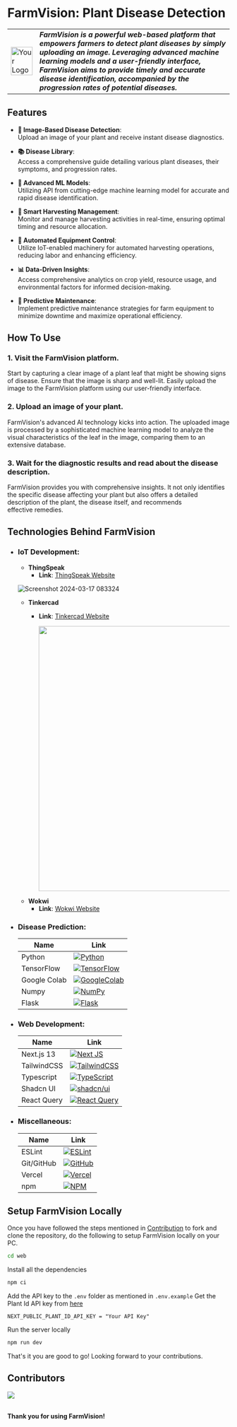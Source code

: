 # FarmVision: Plant Disease Detection

<table>
<tr>
<td>
<img src="https://github.com/rahulkarda/hackhive_nextgencoders/blob/master/logo.png?raw=true" alt="Your Logo" width="auto" height="100%">
</td>
<td>
<b><i>FarmVision is a powerful web-based platform that empowers farmers to detect plant diseases by simply uploading an image. Leveraging advanced machine learning models and a user-friendly interface, FarmVision aims to provide timely and accurate disease identification, accompanied by the progression rates of potential diseases.</b>
</td>
</tr>
</table>

## Features
- **📸 Image-Based Disease Detection**:   
  Upload an image of your plant and receive instant disease diagnostics.
  
- **📚 Disease Library**:   
  Access a comprehensive guide detailing various plant diseases, their symptoms, and progression rates.

- **🤖 Advanced ML Models**:   
  Utilizing API from cutting-edge machine learning model for accurate and rapid disease identification.

- **🌾 Smart Harvesting Management**:   
  Monitor and manage harvesting activities in real-time, ensuring optimal timing and resource allocation.

- **🚜 Automated Equipment Control**:   
  Utilize IoT-enabled machinery for automated harvesting operations, reducing labor and enhancing efficiency.

- **📊 Data-Driven Insights**:   
  Access comprehensive analytics on crop yield, resource usage, and environmental factors for informed decision-making.

- **🔧 Predictive Maintenance**:   
  Implement predictive maintenance strategies for farm equipment to minimize downtime and maximize operational efficiency.


## How To Use
### 1. Visit the FarmVision platform.  
Start by capturing a clear image of a plant leaf that might be showing signs of disease. Ensure that the image is sharp and well-lit. Easily upload the image to the FarmVision platform using our user-friendly interface.
### 2. Upload an image of your plant.  
FarmVision's advanced AI technology kicks into action. The uploaded image is processed by a sophisticated machine learning model to analyze the visual characteristics of the leaf in the image, comparing them to an extensive database.
### 3. Wait for the diagnostic results and read about the disease description.
FarmVision provides you with comprehensive insights. It not only identifies the specific disease affecting your plant but also offers a detailed description of the plant, the disease itself, and recommends effective remedies.

## Technologies Behind FarmVision
- ### IoT Development:   
  - **ThingSpeak**
    - **Link**: [ThingSpeak Website](https://thingspeak.com/channels/2473517)
      
   ![Screenshot 2024-03-17 083324](https://github.com/rahulkarda/hackhive_nextgencoders/assets/114336304/002666dc-53c4-4faa-b7b5-96b93eb3ecac)  
  - **Tinkercad**
    - **Link**: [Tinkercad Website](https://www.tinkercad.com/things/a6659yNWlDT-farmvision-hack-hive)
      
      <img src="https://github.com/rahulkarda/hackhive_nextgencoders/assets/114336304/098700d2-58bd-4dcb-88b2-a7b5739d0dbd" width="600px"></img>
  - **Wokwi**
    - **Link**: [Wokwi Website](https://wokwi.com/)

- ### Disease Prediction:   
  | Name        |    Link                                                    |
  |-------------|--------------------------------------------------------|
  |Python       |[![Python](https://img.shields.io/badge/python-3670A0?style=for-the-badge&logo=python&logoColor=ffdd54)](https://python.org)|
  |TensorFlow   |[![TensorFlow](https://img.shields.io/badge/TensorFlow-%23FF6F00.svg?style=for-the-badge&logo=TensorFlow&logoColor=white)](https://www.tensorflow.org)|  
  |Google Colab |[![GoogleColab](https://img.shields.io/badge/GoogleColab-%23FF6F00.svg?style=for-the-badge&logo=GoogleColab&logoColor=white)](https://colab.research.google.com)|
  |Numpy        |[![NumPy](https://img.shields.io/badge/numpy-%23013243.svg?style=for-the-badge&logo=numpy&logoColor=white)](https://numpy.org)|
  |Flask       |[![Flask](https://img.shields.io/badge/flask-%23000.svg?style=for-the-badge&logo=flask&logoColor=white)](https://flask.palletsprojects.com/en/2.3.x)|
  
- ### Web Development:  
  | Name        |     Link                                                   |
  |-------------|--------------------------------------------------------|
  |Next.js 13       |[![Next JS](https://img.shields.io/badge/Next-black?style=for-the-badge&logo=next.js&logoColor=white)](https://nextjs.org/docs)|
  |TailwindCSS   |[![TailwindCSS](https://img.shields.io/badge/tailwindcss-%2338B2AC.svg?style=for-the-badge&logo=tailwind-css&logoColor=white)](https://tailwindcss.com)|  
  |Typescript |[![TypeScript](https://img.shields.io/badge/typescript-%23007ACC.svg?style=for-the-badge&logo=typescript&logoColor=white)](https://www.typescriptlang.org)|
  |Shadcn UI        |[![shadcn/ui](https://lucide.dev/library-logos/shadcn-ui-dark.svg)](https://ui.shadcn.com/)|
  |React Query        |[![React Query](https://img.shields.io/badge/-React%20Query-FF4154?style=for-the-badge&logo=react%20query&logoColor=white)](https://tanstack.com/query/v3/)|

- ### Miscellaneous:   
  | Name        |  Link                                                      |
  |-------------|--------------------------------------------------------|
  |ESLint       |[![ESLint](https://img.shields.io/badge/ESLint-4B3263?style=for-the-badge&logo=eslint&logoColor=white)](https://eslint.org)|
  |Git/GitHub   |[![GitHub](https://img.shields.io/badge/github-%23121011.svg?style=for-the-badge&logo=github&logoColor=white)](https://github.com)|  
  |Vercel |[![Vercel](https://img.shields.io/badge/vercel-%23000000.svg?style=for-the-badge&logo=vercel&logoColor=white)](https://vercel.com)|
  |npm        |[![NPM](https://img.shields.io/badge/NPM-%23CB3837.svg?style=for-the-badge&logo=npm&logoColor=white)](https://www.npmjs.com)|


## Setup FarmVision Locally
Once you have followed the steps mentioned in [Contribution](https://github.com/rahulkarda/nextgencoders_hackhive/blob/master/Contributing.md) to fork and clone the repository, do the following to setup FarmVision locally on your PC.
```bash
cd web
```
Install all the dependencies
```bash
npm ci
```
Add the API key to the `.env` folder as mentioned in `.env.example`
Get the Plant Id API key from [here](https://web.plant.id/plant-identification-api/)
```
NEXT_PUBLIC_PLANT_ID_API_KEY = "Your API Key"
```

Run the server locally
```bash
npm run dev
```
That's it you are good to go! Looking forward to your contributions.

## Contributors
<a href="https://github.com/Ratnesh-Rajput/hackhive_nextgencoders/graphs/contributors">
  <img src="https://contrib.rocks/image?repo=Ratnesh-Rajput/hackhive_nextgencoders" />
</a>
<br />
<br />

**Thank you for using FarmVision!**

